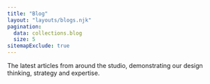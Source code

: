 ```yaml
---
title: "Blog"
layout: "layouts/blogs.njk"
pagination:
  data: collections.blog
  size: 5
sitemapExclude: true
---
```


The latest articles from around the studio, demonstrating our design
thinking, strategy and expertise.

